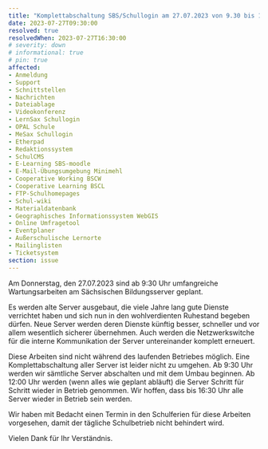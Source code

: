 ```yaml
---
title: "Komplettabschaltung SBS/Schullogin am 27.07.2023 von 9.30 bis 16.30 Uhr"
date: 2023-07-27T09:30:00
resolved: true
resolvedWhen: 2023-07-27T16:30:00
# severity: down
# informational: true
# pin: true 
affected:
- Anmeldung
- Support
- Schnittstellen
- Nachrichten
- Dateiablage
- Videokonferenz
- LernSax Schullogin
- OPAL Schule
- MeSax Schullogin
- Etherpad
- Redaktionssystem
- SchulCMS
- E-Learning SBS-moodle
- E-Mail-Übungsumgebung Minimehl
- Cooperative Working BSCW
- Cooperative Learning BSCL
- FTP-Schulhomepages
- Schul-wiki
- Materialdatenbank
- Geographisches Informationssystem WebGIS
- Online Umfragetool
- Eventplaner
- Außerschulische Lernorte
- Mailinglisten
- Ticketsystem
section: issue
---
```


Am Donnerstag, den 27.07.2023 sind ab 9:30 Uhr umfangreiche Wartungsarbeiten am Sächsischen Bildungsserver geplant.

Es werden alte Server ausgebaut, die viele Jahre lang gute Dienste verrichtet haben und sich nun in den wohlverdienten Ruhestand begeben dürfen. Neue Server werden deren Dienste künftig besser, schneller und vor allem wesentlich sicherer übernehmen. Auch werden die Netzwerkswitche für die interne Kommunikation der Server untereinander komplett erneuert.

Diese Arbeiten sind nicht während des laufenden Betriebes möglich. Eine Komplettabschaltung aller Server ist leider nicht zu umgehen. Ab 9:30 Uhr werden wir sämtliche Server abschalten und mit dem Umbau beginnen. Ab 12:00 Uhr werden (wenn alles wie geplant abläuft) die Server Schritt für Schritt wieder in Betrieb genommen. Wir hoffen, dass bis 16:30 Uhr alle Server wieder in Betrieb sein werden.

Wir haben mit Bedacht einen Termin in den Schulferien für diese Arbeiten vorgesehen, damit der tägliche Schulbetrieb nicht behindert wird.

Vielen Dank für Ihr Verständnis.
